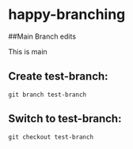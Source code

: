 # happy-branching


##Main Branch edits

This is main

## Create test-branch:

`git branch test-branch`

## Switch to test-branch:

`git checkout test-branch`


